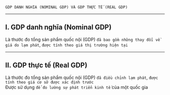     
    GDP DANH NGHĨA (NOMINAL GDP) VÀ GDP THỰC TẾ (REAL GDP)

------------------------------------------------------------------------------------------------------

## I. GDP danh nghĩa (Nominal GDP)
  Là thước đo tổng sản phẩm quốc nội (GDP) `đã bao gồm những thay đổi về giá do lạm phát`, `được tính theo giá thị trường hiện tại`

------------------------------------------------------------------------------------------------------

## II. GDP thực tế (Real GDP)
  Là thước đo tổng sản phẩm quốc nội (GDP) `đã điều chỉnh lạm phát`, `được tính theo giá cơ sở được xác định trước` \
  Được sử dụng `để đo lường sự phát triển kinh tế` của một quốc gia